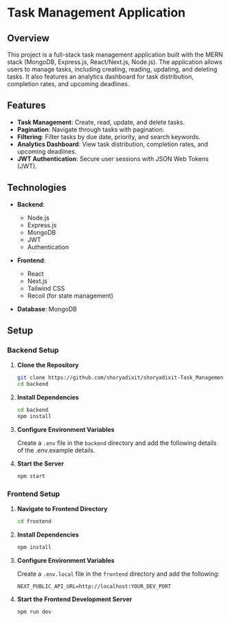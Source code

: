 # Task Management Application

## Overview

This project is a full-stack task management application built with the MERN stack (MongoDB, Express.js, React/Next.js, Node.js). The application allows users to manage tasks, including creating, reading, updating, and deleting tasks. It also features an analytics dashboard for task distribution, completion rates, and upcoming deadlines.

## Features

- **Task Management**: Create, read, update, and delete tasks.
- **Pagination**: Navigate through tasks with pagination.
- **Filtering**: Filter tasks by due date, priority, and search keywords.
- **Analytics Dashboard**: View task distribution, completion rates, and upcoming deadlines.
- **JWT Authentication**: Secure user sessions with JSON Web Tokens (JWT).

## Technologies

- **Backend**:
  - Node.js
  - Express.js
  - MongoDB
  - JWT
  - Authentication
  
- **Frontend**:
  - React
  - Next.js
  - Tailwind CSS
  - Recoil (for state management)

- **Database**: MongoDB

## Setup

### Backend Setup

1. **Clone the Repository**

   ```bash
   git clone https://github.com/shoryadixit/shoryadixit-Task_Management_App.git
   cd backend
   ```

2. **Install Dependencies**

   ```bash
   cd backend
   npm install
   ```

3. **Configure Environment Variables**

   Create a `.env` file in the `backend` directory and add the following details of the .env.example details.

4. **Start the Server**

   ```bash
   npm start
   ```

### Frontend Setup

1. **Navigate to Frontend Directory**

   ```bash
   cd frontend
   ```

2. **Install Dependencies**

   ```bash
   npm install
   ```

3. **Configure Environment Variables**

   Create a `.env.local` file in the `frontend` directory and add the following:

   ```env
   NEXT_PUBLIC_API_URL=http://localhost:YOUR_DEV_PORT
   ```

4. **Start the Frontend Development Server**

   ```bash
   npm run dev
   ```
